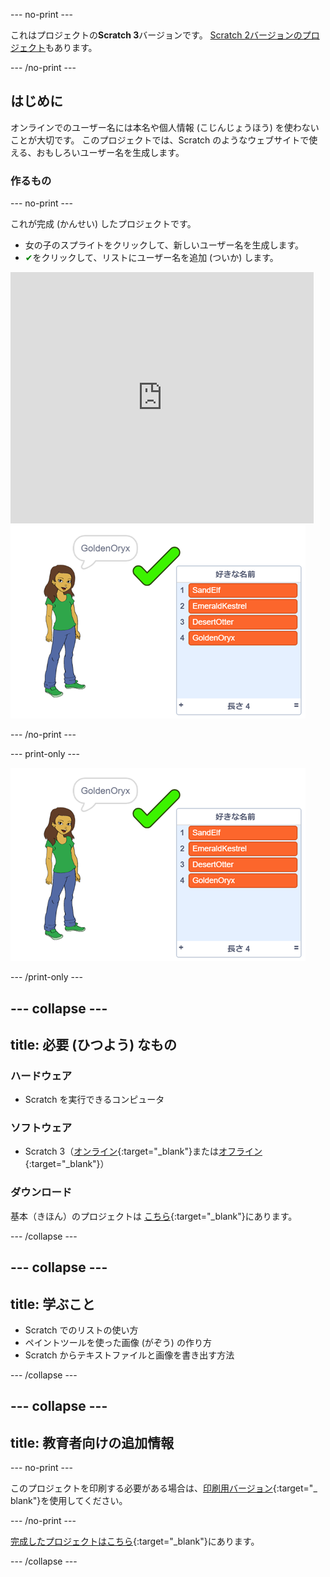 --- no-print ---

これはプロジェクトの**Scratch 3**バージョンです。 [Scratch 2バージョンのプロジェクト](https://projects.raspberrypi.org/ja-JP/projects/username-generator-scratch2)もあります。

--- /no-print ---

## はじめに

オンラインでのユーザー名には本名や個人情報 (こじんじょうほう) を使わないことが大切です。 このプロジェクトでは、Scratch のようなウェブサイトで使える、おもしろいユーザー名を生成します。

### 作るもの

--- no-print ---

これが完成 (かんせい) したプロジェクトです。

- 女の子のスプライトをクリックして、新しいユーザー名を生成します。
- <span style="color: green;">✔</span>をクリックして、リストにユーザー名を追加 (ついか) します。

<div class="scratch-preview">
  <iframe allowtransparency="true" width="485" height="402" src="https://scratch.mit.edu/projects/embed/408399937/?autostart=false" frameborder="0" scrolling="no"></iframe>
  <img src="images/usernames-final.png">
</div>

--- /no-print ---

--- print-only ---

![完成したプロジェクト](images/usernames-final.png)

--- /print-only ---

--- collapse ---
---
title: 必要 (ひつよう) なもの
---

### ハードウェア

- Scratch を実行できるコンピュータ

### ソフトウェア

- Scratch 3（[オンライン](https://rpf.io/scratchon){:target="_blank"}または[オフライン](https://rpf.io/scratchoff){:target="_blank"}）

### ダウンロード

基本（きほん）のプロジェクトは [こちら](https://rpf.io/p/ja-JP/username-generator-go){:target="_blank"}にあります。

--- /collapse ---

--- collapse ---
---
title: 学ぶこと
---

- Scratch でのリストの使い方
- ペイントツールを使った画像 (がぞう) の作り方
- Scratch からテキストファイルと画像を書き出す方法

--- /collapse ---

--- collapse ---
---
title: 教育者向けの追加情報
---

--- no-print ---

このプロジェクトを印刷する必要がある場合は、[印刷用バージョン](https://projects.raspberrypi.org/ja-JP/projects/username-generator/print){:target="_ blank"}を使用してください。

--- /no-print ---

[完成したプロジェクトはこちら](https://rpf.io/p/ja-JP/username-generator-get){:target="_blank"}にあります。

--- /collapse ---
